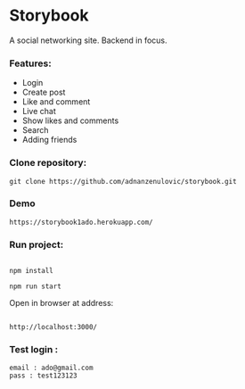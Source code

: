 # Storybook 
A social networking site. Backend in focus.


### Features:
* Login
* Create post
* Like and comment 
* Live chat
* Show likes and comments
* Search
* Adding friends



### Clone repository:

```
git clone https://github.com/adnanzenulovic/storybook.git
```

### Demo

```
https://storybook1ado.herokuapp.com/
```

### Run project:


```

npm install

npm run start

```

Open in browser at address:

```

http://localhost:3000/

```

### Test login :

```
email : ado@gmail.com
pass : test123123

